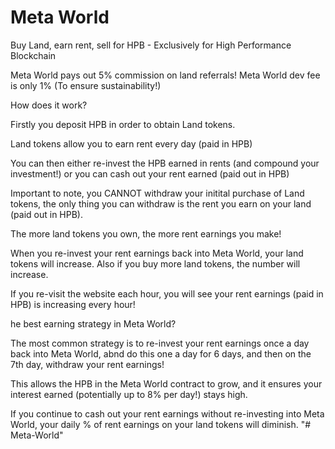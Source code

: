 # Meta World
Buy Land, earn rent, sell for HPB - Exclusively for High Performance Blockchain

Meta World pays out 5% commission on land referrals!
Meta World dev fee is only 1% (To ensure sustainability!)

How does it work?

Firstly you deposit HPB in order to obtain Land tokens.

Land tokens allow you to earn rent every day (paid in HPB)

You can then either re-invest the HPB earned in rents (and compound your investment!) or you can cash out your rent earned (paid out in HPB)

Important to note, you CANNOT withdraw your initital purchase of Land tokens, the only thing you can withdraw is the rent you earn on your land (paid out in HPB).

The more land tokens you own, the more rent earnings you make!

When you re-invest your rent earnings back into Meta World, your land tokens will increase. Also if you buy more land tokens, the number will increase.

If you re-visit the website each hour, you will see your rent earnings (paid in HPB) is increasing every hour!

he best earning strategy in Meta World?

The most common strategy is to re-invest your rent earnings once a day back into Meta World, abnd do this one a day for 6 days, and then on the 7th day, withdraw your rent earnings!

This allows the HPB in the Meta World contract to grow, and it ensures your interest earned (potentially up to 8% per day!) stays high.

If you continue to cash out your rent earnings without re-investing into Meta World, your daily % of rent earnings on your land tokens will diminish.
"# Meta-World" 
